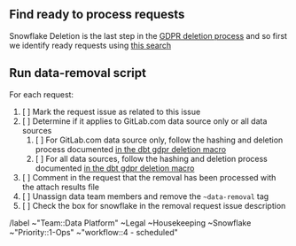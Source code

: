 ## Find ready to process requests
Snowflake Deletion is the last step in the [GDPR deletion process](https://gitlab.com/gitlab-com/gdpr-request/-/blob/master/.gitlab/issue_templates/deletion_meta_issue.md) and so first we identify ready requests using [this search](https://gitlab.com/gitlab-com/gdpr-request/-/issues?scope=all&utf8=%E2%9C%93&state=opened&label_name[]=data-removal&not[label_name][]=GitLab-removal)

## Run data-removal script

For each request:
1. [ ] Mark the request issue as related to this issue
1. [ ] Determine if it applies to GitLab.com data source only or all data sources
   1. [ ] For GitLab.com data source only, follow the hashing and deletion process documented [in the dbt gdpr deletion macro](https://dbt.gitlabdata.com/#!/macro/macro.gitlab_snowflake.gdpr_delete_gitlab_dotcom)
   1. [ ] For all data sources, follow the hashing and deletion process documented [in the dbt gdpr deletion macro](https://dbt.gitlabdata.com/#!/macro/macro.gitlab_snowflake.gdpr_delete)
1. [ ] Comment in the request that the removal has been processed with the attach results file
1. [ ] Unassign data team members and remove the `~data-removal` tag
1. [ ] Check the box for snowflake in the removal request issue description


/label ~"Team::Data Platform" ~Legal ~Housekeeping ~Snowflake ~"Priority::1-Ops" ~"workflow::4 - scheduled" 
